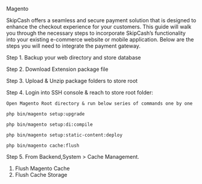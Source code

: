 Magento

SkipCash offers a seamless and secure payment solution that is designed to enhance the checkout experience for your customers. This guide will walk you through the necessary steps to incorporate SkipCash’s functionality into your existing e-commerce website or mobile application. Below are the steps you will need to integrate the payment gateway.

Step 1. Backup your web directory and store database

Step 2. Download Extension package file

Step 3. Upload & Unzip package folders to store root

Step 4. Login into SSH console & reach to store root folder:

    Open Magento Root directory & run below series of commands one by one
    
    php bin/magento setup:upgrade
    
    php bin/magento setup:di:compile
    
    php bin/magento setup:static-content:deploy
    
    php bin/magento cache:flush

Step 5. From Backend,System > Cache Management.
1. Flush Magento Cache
2. Flush Cache Storage
